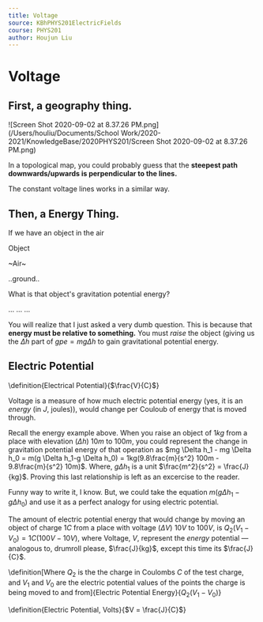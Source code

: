 ```yaml
---
title: Voltage
source: KBhPHYS201ElectricFields
course: PHYS201
author: Houjun Liu
---
```


# Voltage

## First, a geography thing.

![Screen Shot 2020-09-02 at 8.37.26 PM.png](/Users/houliu/Documents/School Work/2020-2021/KnowledgeBase/2020PHYS201/Screen Shot 2020-09-02 at 8.37.26 PM.png)

In a topological map, you could probably guess that the **steepest path downwards/upwards is perpendicular to the lines.**

The constant voltage lines works in a similar way.

## Then, a Energy Thing.

If we have an object in the air

Object

~Air~

..ground..

What is that object's gravitation potential energy?

…  …  …

You will realize that I just asked a very dumb question. This is because that **energy must be relative to something.** You must _raise_ the object (giving us the $\Delta h$ part of $gpe = mg\Delta h$ to gain gravitational potential energy.

## Electric Potential

\definition{Electrical Potential}{$\frac{V}{C}$}

Voltage is a measure of how much electric potential energy (yes, it is an _energy_ (in $J$, joules)), would change per Couloub of energy that is moved through.

Recall the energy example above. When you raise an object of $1kg$ from a place with elevation ($\Delta h$) $10m$ to $100m$, you could represent the change in gravitation potential energy of that operation as $mg \Delta h_1 - mg \Delta h_0 = m(g \Delta h_1-g \Delta h_0) = 1kg(9.8\frac{m}{s^2} 100m - 9.8\frac{m}{s^2} 10m)$. Where, $g\Delta h_1$ is a unit $\frac{m^2}{s^2} = \frac{J}{kg}$. Proving this last relationship is left as an excercise to the reader.

Funny way to write it, I know. But, we could take the equation $m(g \Delta h_1-g \Delta h_0)$ and use it as a perfect analogy for using electric potential.

The amount of electric potential energy that would change by moving an object of charge $1C$ from a place with voltage ($\Delta V$) $10V$ to $100V$, is $Q_2(V_1-V_0) = 1C (100V-10V)$, where Voltage, $V$, represent the _energy_ potential — analogous to, drumroll please, $\frac{J}{kg}$, except this time its $\frac{J}{C}$.

\definition[Where $Q_2$ is the the charge in Coulombs $C$ of the test charge, and $V_1$ and $V_0$ are the electric potential values of the points the charge is being moved to and from]{Electric Potential Energy}{$Q_2(V_1-V_0)$}

\definition{Electric Potential, Volts}{$V = \frac{J}{C}$}